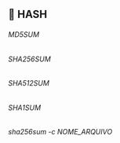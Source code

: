 ## 🔏 HASH

<h6>MD5SUM</h6>

<h6>SHA256SUM</h6>

<h6>SHA512SUM</h6>

<h6>SHA1SUM</h6>

<h6>sha256sum -c NOME_ARQUIVO</h6>